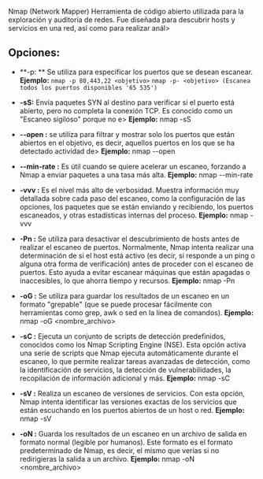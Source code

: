  Nmap (Network Mapper)
Herramienta de código abierto utilizada para la exploración y auditoría de redes. Fue diseñada para descubrir hosts y servicios en una red, así como para realizar anál>

## Opciones:

- **-p: ** Se utiliza para especificar los puertos que se desean escanear.
**Ejemplo:**
                `nmap -p 80,443,22 <objetivo>`
                `nmap -p- <objetivo> (Escanea todos los puertos disponibles '65 535')`

- **-sS:** Envía paquetes SYN al destino para verificar si el puerto está abierto, pero no completa la conexión TCP. Es conocido como un "Escaneo sigiloso" porque no e>
**Ejemplo:**
                nmap -sS <objetivo>

- **--open :** se utiliza para filtrar y mostrar solo los puertos que están abiertos en el objetivo, es decir, aquellos puertos en los que se ha detectado actividad de>
**Ejemplo:**
                nmap --open <objetivo>

- **--min-rate :** Es útil cuando se quiere acelerar un escaneo, forzando a Nmap a enviar paquetes a una tasa más alta.
**Ejemplo:**
                nmap --min-rate <cantidad> <objetivo>

- **-vvv :** Es el nivel más alto de verbosidad. Muestra información muy detallada sobre cada paso del escaneo, como la configuración de las opciones, los paquetes que se están enviando y recibiendo, los puertos escaneados, y otras estadísticas internas del proceso.
**Ejemplo:**
                nmap -vvv <objetivo>

- **-Pn :** Se utiliza para desactivar el descubrimiento de hosts antes de realizar el escaneo de puertos.  Normalmente, Nmap intenta realizar una determinación de si el host está activo (es decir, si responde a un ping o alguna otra forma de verificación) antes de proceder con el escaneo de puertos. Esto ayuda a evitar escanear máquinas que están apagadas o inaccesibles, lo que ahorra tiempo y recursos.
**Ejemplo:**
                nmap -Pn <objetivo>

- **-oG :** Se utiliza para guardar los resultados de un escaneo en un formato "grepable" (que se puede procesar fácilmente con herramientas como grep, awk o sed en la línea de comandos).
**Ejemplo:**
                nmap -oG <nombre_archivo> <objetivo>

- **-sC :** Ejecuta un conjunto de scripts de detección predefinidos, conocidos como los Nmap Scripting Engine (NSE). Esta opción activa una serie de scripts que Nmap ejecuta automáticamente durante el escaneo, lo que permite realizar tareas avanzadas de detección, como la identificación de servicios, la detección de vulnerabilidades, la recopilación de información adicional y más.
**Ejemplo:**
                nmap -sC <objetivo>

- **-sV :** Realiza un escaneo de versiones de servicios. Con esta opción, Nmap intenta identificar las versiones exactas de los servicios que están escuchando en los puertos abiertos de un host o red.
**Ejemplo:**
                nmap -sV <objetivo>

- **-oN :** Guarda los resultados de un escaneo en un archivo de salida en formato normal (legible por humanos). Este formato es el formato predeterminado de Nmap, es decir, el mismo que verías si no redirigieras la salida a un archivo.
**Ejemplo:**
                nmap -oN <nombre_archivo> <objetivo>
